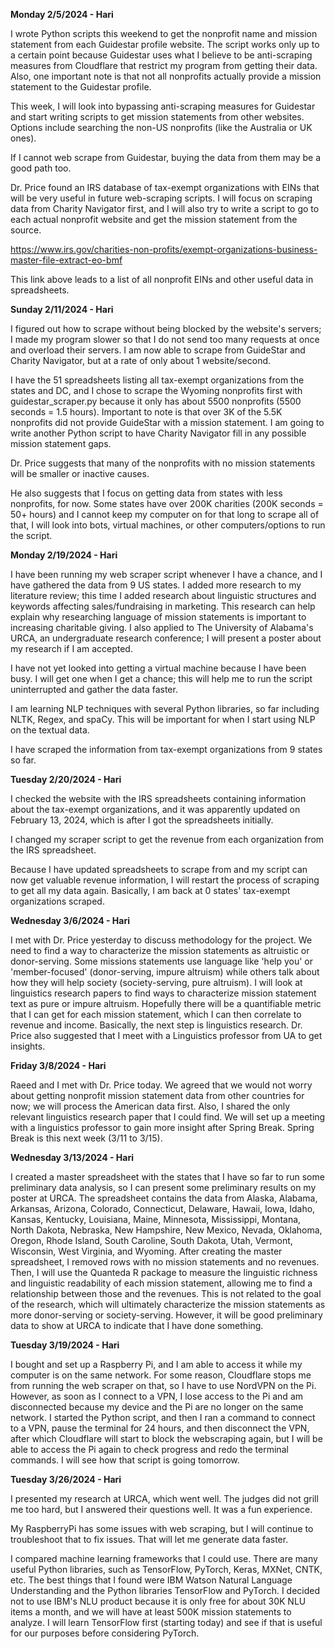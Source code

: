 **Monday 2/5/2024 - Hari**

I wrote Python scripts this weekend to get the nonprofit name and mission statement from each Guidestar profile website. The script works only up to a certain point because Guidestar uses what I believe to be anti-scraping measures from Cloudflare that restrict my program from getting their data. Also, one important note is that not all nonprofits actually provide a mission statement to the Guidestar profile.

This week, I will look into bypassing anti-scraping measures for Guidestar and start writing scripts to get mission statements from other websites. Options include searching the non-US nonprofits (like the Australia or UK ones). 

If I cannot web scrape from Guidestar, buying the data from them may be a good path too.

Dr. Price found an IRS database of tax-exempt organizations with EINs that will be very useful in future web-scraping scripts. I will focus on scraping data from Charity Navigator first, and I will also try to write a script to go to each actual nonprofit website and get the mission statement from the source.

https://www.irs.gov/charities-non-profits/exempt-organizations-business-master-file-extract-eo-bmf

This link above leads to a list of all nonprofit EINs and other useful data in spreadsheets.

**Sunday 2/11/2024 - Hari**

I figured out how to scrape without being blocked by the website's servers; I made my program slower so that I do not send too many requests at once and overload their servers. I am now able to scrape from GuideStar and Charity Navigator, but at a rate of only about 1 website/second. 

I have the 51 spreadsheets listing all tax-exempt organizations from the states and DC, and I chose to scrape the Wyoming nonprofits first with guidestar_scraper.py because it only has about 5500 nonprofits (5500 seconds = 1.5 hours). Important to note is that over 3K of the 5.5K nonprofits did not provide GuideStar with a mission statement. I am going to write another Python script to have Charity Navigator fill in any possible mission statement gaps.

Dr. Price suggests that many of the nonprofits with no mission statements will be smaller or inactive causes. 

He also suggests that I focus on getting data from states with less nonprofits, for now. Some states have over 200K charities (200K seconds = 50+ hours) and I cannot keep my computer on for that long to scrape all of that, I will look into bots, virtual machines, or other computers/options to run the script.

**Monday 2/19/2024 - Hari**

I have been running my web scraper script whenever I have a chance, and I have gathered the data from 9 US states. I added  more research to my literature review; this time I added research about linguistic structures and keywords affecting sales/fundraising in marketing. This research can help explain why researching language of mission statements is important to increasing charitable giving. I also applied to The University of Alabama's URCA, an undergraduate research conference; I will present a poster about my research if I am accepted.

I have not yet looked into getting a virtual machine because I have been busy. I will get one when I get a chance; this will help me to run the script uninterrupted and gather the data faster.

I am learning NLP techniques with several Python libraries, so far including NLTK, Regex, and spaCy. This will be important for when I start using NLP on the textual data.

I have scraped the information from tax-exempt organizations from 9 states so far.

**Tuesday 2/20/2024 - Hari**

I checked the website with the IRS spreadsheets containing information about the tax-exempt organizations, and it was apparently updated on February 13, 2024, which is after I got the spreadsheets initially. 

I changed my scraper script to get the revenue from each organization from the IRS spreadsheet.

Because I have updated spreadsheets to scrape from and my script can now get valuable revenue information, I will restart the process of scraping to get all my data again. Basically, I am back at 0 states' tax-exempt organizations scraped.

**Wednesday 3/6/2024 - Hari**

I met with Dr. Price yesterday to discuss methodology for the project. We need to find a way to characterize the mission statements as altruistic or donor-serving. Some missions statements use language like 'help you' or 'member-focused' (donor-serving, impure altruism) while others talk about how they will help society (society-serving, pure altruism). I will look at linguistics research papers to find ways to characterize mission statement text as pure or impure altruism. Hopefully there will be a quantifiable metric that I can get for each mission statement, which I can then correlate to revenue and income. Basically, the next step is linguistics research. Dr. Price also suggested that I meet with a Linguistics professor from UA to get insights.

**Friday 3/8/2024 - Hari**

Raeed and I met with Dr. Price today. We agreed that we would not worry about getting nonprofit mission statement data from other countries for now; we will process the American data first. Also, I shared the only relevant linguistics research paper that I could find. We will set up a meeting with a linguistics professor to gain more insight after Spring Break. Spring Break is this next week (3/11 to 3/15).

**Wednesday 3/13/2024 - Hari**

I created a master spreadsheet with the states that I have so far to run some preliminary data analysis, so I can present some preliminary results on my poster at URCA. The spreadsheet contains the data from Alaska, Alabama, Arkansas, Arizona, Colorado, Connecticut, Delaware, Hawaii, Iowa, Idaho, Kansas, Kentucky, Louisiana, Maine, Minnesota, Mississippi, Montana, North Dakota, Nebraska, New Hampshire, New Mexico, Nevada, Oklahoma, Oregon, Rhode Island, South Caroline, South Dakota, Utah, Vermont, Wisconsin, West Virginia, and Wyoming. After creating the master spreadsheet, I removed rows with no mission statements and no revenues. Then, I will use the Quanteda R package to measure the linguistic richness and linguistic readability of each mission statement, allowing me to find a relationship between those and the revenues. This is not related to the goal of the research, which will ultimately characterize the mission statements as more donor-serving or society-serving. However, it will be good preliminary data to show at URCA to indicate that I have done something.

**Tuesday 3/19/2024 - Hari**

I bought and set up a Raspberry Pi, and I am able to access it while my computer is on the same network. For some reason, Cloudflare stops me from running the web scraper on that, so I have to use NordVPN on the Pi. However, as soon as I connect to a VPN, I lose access to the Pi and am disconnected because my device and the Pi are no longer on the same network. I started the Python script, and then I ran a command to connect to a VPN, pause the terminal for 24 hours, and then disconnect the VPN, after which Cloudflare will start to block the webscraping again, but I will be able to access the Pi again to check progress and redo the terminal commands. I will see how that script is going tomorrow.

**Tuesday 3/26/2024 - Hari**

I presented my research at URCA, which went well. The judges did not grill me too hard, but I answered their questions well. It was a fun experience.

My RaspberryPi has some issues with web scraping, but I will continue to troubleshoot that to fix issues. That will let me generate data faster.

I compared machine learning frameworks that I could use. There are many useful Python libraries, such as TensorFlow, PyTorch, Keras, MXNet, CNTK, etc. The best things that I found were IBM Watson Natural Language Understanding and the Python libraries TensorFlow and PyTorch. I decided not to use IBM's NLU product because it is only free for about 30K NLU items a month, and we will have at least 500K mission statements to analyze. I will learn TensorFlow first (starting today) and see if that is useful for our purposes before considering PyTorch.